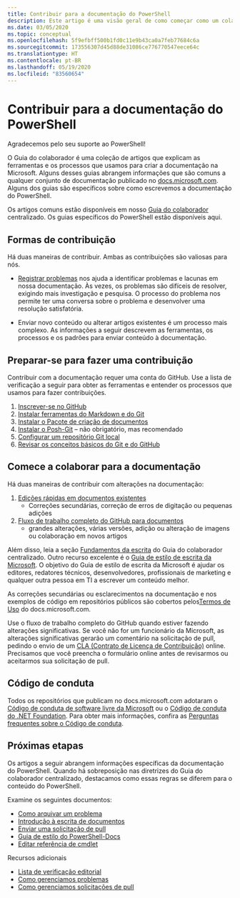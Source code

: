 ```yaml
---
title: Contribuir para a documentação do PowerShell
description: Este artigo é uma visão geral de como começar como um colaborador da documentação do PowerShell.
ms.date: 03/05/2020
ms.topic: conceptual
ms.openlocfilehash: 5f9efbff500b1fd0c11e9b43ca0a7feb77684c6a
ms.sourcegitcommit: 173556307d45d88de31086ce776770547eece64c
ms.translationtype: HT
ms.contentlocale: pt-BR
ms.lasthandoff: 05/19/2020
ms.locfileid: "83560654"
---
```

# <a name="contributing-to-powershell-documentation"></a>Contribuir para a documentação do PowerShell

Agradecemos pelo seu suporte ao PowerShell!

O Guia do colaborador é uma coleção de artigos que explicam as ferramentas e os processos que usamos para criar a documentação na Microsoft. Alguns desses guias abrangem informações que são comuns a qualquer conjunto de documentação publicado no [docs.microsoft.com][docs]. Alguns dos guias são específicos sobre como escrevemos a documentação do PowerShell.

Os artigos comuns estão disponíveis em nosso [Guia do colaborador][contribute] centralizado. Os guias específicos do PowerShell estão disponíveis aqui.

## <a name="ways-to-contribute"></a>Formas de contribuição

Há duas maneiras de contribuir. Ambas as contribuições são valiosas para nós.

- [Registrar problemas][file-an-issue] nos ajuda a identificar problemas e lacunas em nossa documentação. Às vezes, os problemas são difíceis de resolver, exigindo mais investigação e pesquisa. O processo do problema nos permite ter uma conversa sobre o problema e desenvolver uma resolução satisfatória.

- Enviar novo conteúdo ou alterar artigos existentes é um processo mais complexo. As informações a seguir descrevem as ferramentas, os processos e os padrões para enviar conteúdo à documentação.

## <a name="prepare-to-make-a-contribution"></a>Preparar-se para fazer uma contribuição

Contribuir com a documentação requer uma conta do GitHub. Use a lista de verificação a seguir para obter as ferramentas e entender os processos que usamos para fazer contribuições.

1. [Inscrever-se no GitHub](/contribute/get-started-setup-github)
1. [Instalar ferramentas do Markdown e do Git](/contribute/get-started-setup-tools)
1. [Instalar o Pacote de criação de documentos](/contribute/how-to-write-docs-auth-pack)
1. [Instalar o Posh-Git][posh-git] – não obrigatório, mas recomendado
1. [Configurar um repositório Git local](/contribute/get-started-setup-local)
1. [Revisar os conceitos básicos do Git e do GitHub](/contribute/git-github-fundamentals)

## <a name="get-started-writing-docs"></a>Comece a colaborar para a documentação

Há duas maneiras de contribuir com alterações na documentação:

1. [Edições rápidas em documentos existentes](/contribute/#quick-edits-to-existing-documents)
   - Correções secundárias, correção de erros de digitação ou pequenas adições
1. [Fluxo de trabalho completo do GitHub para documentos](/contribute/how-to-write-workflows-major)
   - grandes alterações, várias versões, adição ou alteração de imagens ou colaboração em novos artigos

Além disso, leia a seção [Fundamentos da escrita](/contribute/style-quick-start) do Guia do colaborador centralizado. Outro recurso excelente é o [Guia de estilo de escrita da Microsoft][style-guide]. O objetivo do Guia de estilo de escrita da Microsoft é ajudar os editores, redatores técnicos, desenvolvedores, profissionais de marketing e qualquer outra pessoa em TI a escrever um conteúdo melhor.

As correções secundárias ou esclarecimentos na documentação e nos exemplos de código em repositórios públicos são cobertos pelos[Termos de Uso][terms-of-use] do docs.microsoft.com.

Use o fluxo de trabalho completo do GitHub quando estiver fazendo alterações significativas. Se você não for um funcionário da Microsoft, as alterações significativas gerarão um comentário na solicitação de pull, pedindo o envio de um [CLA (Contrato de Licença de Contribuição)][cla] online. Precisamos que você preencha o formulário online antes de revisarmos ou aceitarmos sua solicitação de pull.

## <a name="code-of-conduct"></a>Código de conduta

Todos os repositórios que publicam no docs.microsoft.com adotaram o [Código de conduta de software livre da Microsoft](https://opensource.microsoft.com/codeofconduct/) ou o [Código de conduta do .NET Foundation](https://dotnetfoundation.org/code-of-conduct). Para obter mais informações, confira as [Perguntas frequentes sobre o Código de conduta](https://opensource.microsoft.com/codeofconduct/faq/).

## <a name="next-steps"></a>Próximas etapas

Os artigos a seguir abrangem informações específicas da documentação do PowerShell. Quando há sobreposição nas diretrizes do Guia do colaborador centralizado, destacamos como essas regras se diferem para o conteúdo do PowerShell.

Examine os seguintes documentos:

- [Como arquivar um problema](file-an-issue.md)
- [Introdução à escrita de documentos](get-started-writing.md)
- [Enviar uma solicitação de pull](pull-requests.md)
- [Guia de estilo do PowerShell-Docs](powershell-style-guide.md)
- [Editar referência de cmdlet](editing-cmdlet-ref.md)

Recursos adicionais

- [Lista de verificação editorial](editorial-checklist.md)
- [Como gerenciamos problemas](managing-issues.md)
- [Como gerenciamos solicitações de pull](managing-pull-requests.md)

<!--link refs-->
[cla]: https://cla.microsoft.com/
[contribute]: /contribute/
[docs]: https://docs.microsoft.com/
[file-an-issue]: file-an-issue.md
[posh-git]: https://www.powershellgallery.com/packages/posh-git
[psdocs]: https://docs.microsoft.com/powershell
[style-guide]: https://docs.microsoft.com/style-guide/welcome/
[terms-of-use]: https://docs.microsoft.com/legal/termsofuse
